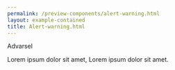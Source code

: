 ```yaml
--- 
permalink: /preview-components/alert-warning.html
layout: example-contained 
title: Alert-warning.html
---
```

<div class="alert alert-warning" role="alert">
    <div class="alert-body">
        <p class="alert-heading">Advarsel</p>
        <p class="alert-text">Lorem ipsum dolor sit amet, Lorem ipsum dolor
            sit amet.</p>
    </div>
</div>